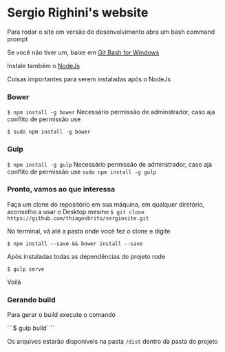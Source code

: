 # Sergio Righini's website

Para rodar o site em versão de desenvolvimento abra um bash command prompt

Se você não tiver um, baixe em [Git Bash for Windows](https://git-for-windows.github.io/)

Instale também o [NodeJs](https://nodejs.org/en/)

Coisas importantes para serem instaladas após o NodeJs

### Bower 

```$ npm install -g bower```
Necessário permissão de adminstrador, caso aja conflito de permissão use 

```$ sudo npm install -g bower```

### Gulp

```$ npm install -g gulp```
Necessário permissão de adminstrador, caso aja conflito de permissão use 
```sudo npm install -g gulp```

### Pronto, vamos ao que interessa

Faça um clone do repositório em sua máquina, em qualquer diretório, aconselho a usar o Desktop mesmo
```$ git clone https://github.com/thiagosbrito/sergiosite.git```

No terminal, vá até a pasta onde você fez o clone e digite

```$ npm install --save && bower install --save```

Após instaladas todas as dependências do projeto rode

```$ gulp serve```

Voilà


### Gerando build

Para gerar o build execute o comando

```$ gulp build````

Os arquivos estarão disponíveis na pasta ```/dist``` dentro da pasta do projeto

